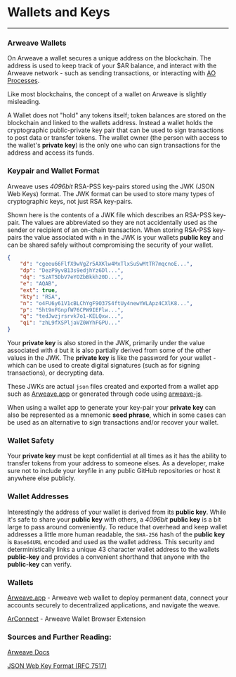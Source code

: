 # Wallets and Keys

---

### Arweave Wallets

On Arweave a wallet secures a unique address on the blockchain. The address is used to keep track of your $AR balance, and interact with the Arweave
network - such as sending transactions, or interacting with [AO Processes](https://ao.arweave.net).

Like most blockchains, the concept of a wallet on Arweave is slightly misleading. 

A Wallet does not "hold" any tokens itself; token balances are stored on the blockchain and linked to the wallets address. Instead a wallet holds the cryptographic public-private key pair that can be used to sign transactions to post data or transfer tokens. The wallet 
owner (the person with access to the wallet's **private key**) is the only one who can sign transactions for the address and access its funds. 

### Keypair and Wallet Format

Arweave uses *4096bit* RSA-PSS key-pairs stored using the JWK (JSON Web Keys) format. The JWK format can be used to store many types of cryptographic keys, not just RSA key-pairs. 

Shown here is the contents of a JWK file which describes an RSA-PSS key-pair. The values are abbreviated so they are not accidentally used as the sender or recipient of an on-chain transaction. When storing RSA-PSS key-pairs the value associated with `n` in the JWK is your wallets **public key** and can be shared safely without compromising the security of your wallet.

```json
{
	"d": "cgeeu66FlfX9wVgZr5AXKlw4MxTlxSuSwMtTR7mqcnoE...",
	"dp": "DezP9yvB13s9edjhYz6Dl...",
	"dq": "SzAT5DbV7eYOZbBkkh20D...",
	"e": "AQAB",
	"ext": true,
	"kty": "RSA",
	"n": "o4FU6y61V1cBLChYgF9O37S4ftUy4newYWLApz4CXlK8...",
	"p": "5ht9nFGnpfW76CPW9IEFlw...",
	"q": "tedJwzjrsrvk7o1-KELQxw...",
	"qi": "zhL9fXSPljaVZ0WYhFGPU..."
}
```

Your **private key** is also stored in the JWK, primarily under the value associated with `d` but it is also partially derived from some of the other values in the JWK. The **private key** is like the password for your wallet - which can be used to create digital signatures (such as for signing transactions), or decrypting data. 

These JWKs are actual `json` files created and exported from a wallet app such as [Arweave.app](https://arweave.app) or generated through code using [arweave-js](https://github.com/ArweaveTeam/arweave-js).

When using a wallet app to generate your key-pair your **private key** can also be represented as a mnemonic **seed phrase**, which in some cases can be used as an alternative to sign transactions and/or recover your wallet.


### Wallet Safety

Your **private key** must be kept confidential at all times as it has the ability to transfer tokens from your address to someone elses. As a developer,
make sure not to include your keyfile in any public GitHub repositories or host it anywhere else publicly.

### Wallet Addresses
Interestingly the address of your wallet is derived from its **public key**. While it's safe to share your **public key** with others, a *4096bit* **public key** is a bit large to pass around conveniently. To reduce that overhead and keep wallet addresses a little more human readable, the `SHA-256` hash of the **public key** is `Base64URL` encoded and used as the wallet address. This security and deterministically links a unique 43 character wallet address to the wallets **public-key** and provides a convenient shorthand that anyone with the **public-key** can verify.

### Wallets
[Arweave.app](https://arweave.app/welcome) - Arweave web wallet to deploy permanent data, connect your accounts securely to decentralized applications, and navigate the weave.

[ArConnect](https://www.arconnect.io/) - Arweave Wallet Browser Extension

### Sources and Further Reading:
[Arweave Docs](https://docs.arweave.org/developers/server/http-api#key-format)

[JSON Web Key Format (RFC 7517)](https://www.rfc-editor.org/rfc/rfc7517)
